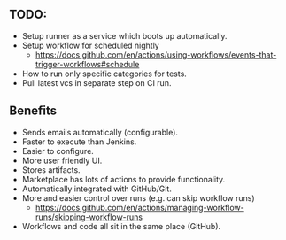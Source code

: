 ## TODO:
- Setup runner as a service which boots up automatically.
- Setup workflow for scheduled nightly
  - https://docs.github.com/en/actions/using-workflows/events-that-trigger-workflows#schedule
- How to run only specific categories for tests.
- Pull latest vcs in separate step on CI run.

## Benefits
- Sends emails automatically (configurable).
- Faster to execute than Jenkins.
- Easier to configure.
- More user friendly UI.
- Stores artifacts.
- Marketplace has lots of actions to provide functionality.
- Automatically integrated with GitHub/Git.
- More and easier control over runs (e.g. can skip workflow runs)
  - https://docs.github.com/en/actions/managing-workflow-runs/skipping-workflow-runs
- Workflows and code all sit in the same place (GitHub).
